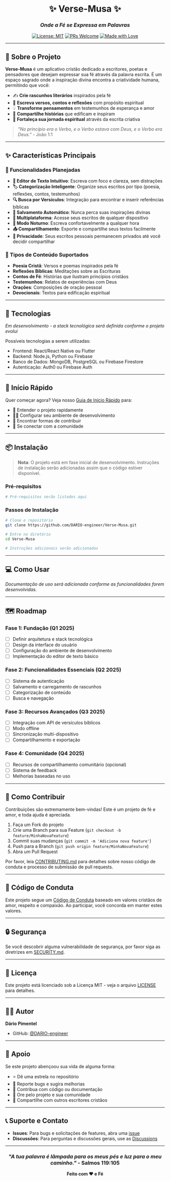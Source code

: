 <div align="center">

# ✨ Verse-Musa ✨

### *Onde a Fé se Expressa em Palavras*

[![License: MIT](https://img.shields.io/badge/License-MIT-yellow.svg)](https://opensource.org/licenses/MIT)
[![PRs Welcome](https://img.shields.io/badge/PRs-welcome-brightgreen.svg)](CONTRIBUTING.md)
[![Made with Love](https://img.shields.io/badge/Made%20with-♥-red.svg)](https://github.com/DARIO-engineer/Verse-Musa)

</div>

---

## 📖 Sobre o Projeto

**Verse-Musa** é um aplicativo cristão dedicado a escritores, poetas e pensadores que desejam expressar sua fé através da palavra escrita. É um espaço sagrado onde a inspiração divina encontra a criatividade humana, permitindo que você:

- ✍️ **Crie rascunhos literários** inspirados pela fé
- 📝 **Escreva versos, contos e reflexões** com propósito espiritual
- 💡 **Transforme pensamentos** em testemunhos de esperança e amor
- 🤝 **Compartilhe histórias** que edificam e inspiram
- 🙏 **Fortaleça sua jornada espiritual** através da escrita criativa

> *"No princípio era o Verbo, e o Verbo estava com Deus, e o Verbo era Deus."* - João 1:1

---

## ✨ Características Principais

### 🎯 Funcionalidades Planejadas

- **📔 Editor de Texto Intuitivo**: Escreva com foco e clareza, sem distrações
- **🏷️ Categorização Inteligente**: Organize seus escritos por tipo (poesia, reflexões, contos, testemunhos)
- **🔍 Busca por Versículos**: Integração para encontrar e inserir referências bíblicas
- **💾 Salvamento Automático**: Nunca perca suas inspirações divinas
- **📱 Multiplataforma**: Acesse seus escritos de qualquer dispositivo
- **🌙 Modo Noturno**: Escreva confortavelmente a qualquer hora
- **📤 Compartilhamento**: Exporte e compartilhe seus textos facilmente
- **🔐 Privacidade**: Seus escritos pessoais permanecem privados até você decidir compartilhar

### 🎨 Tipos de Conteúdo Suportados

- **Poesia Cristã**: Versos e poemas inspirados pela fé
- **Reflexões Bíblicas**: Meditações sobre as Escrituras
- **Contos de Fé**: Histórias que ilustram princípios cristãos
- **Testemunhos**: Relatos de experiências com Deus
- **Orações**: Composições de oração pessoal
- **Devocionais**: Textos para edificação espiritual

---

## 🚀 Tecnologias

*Em desenvolvimento - a stack tecnológica será definida conforme o projeto evolui*

Possíveis tecnologias a serem utilizadas:
- Frontend: React/React Native ou Flutter
- Backend: Node.js, Python ou Firebase
- Banco de Dados: MongoDB, PostgreSQL ou Firebase Firestore
- Autenticação: Auth0 ou Firebase Auth

---

## 🚀 Início Rápido

Quer começar agora? Veja nosso [Guia de Início Rápido](QUICK_START.md) para:
- 📖 Entender o projeto rapidamente
- 👨‍💻 Configurar seu ambiente de desenvolvimento
- 🎯 Encontrar formas de contribuir
- 💬 Se conectar com a comunidade

---

## 📦 Instalação

> **Nota**: O projeto está em fase inicial de desenvolvimento. Instruções de instalação serão adicionadas assim que o código estiver disponível.

### Pré-requisitos

```bash
# Pré-requisitos serão listados aqui
```

### Passos de Instalação

```bash
# Clone o repositório
git clone https://github.com/DARIO-engineer/Verse-Musa.git

# Entre no diretório
cd Verse-Musa

# Instruções adicionais serão adicionadas
```

---

## 💻 Como Usar

*Documentação de uso será adicionada conforme as funcionalidades forem desenvolvidas.*

---

## 🗺️ Roadmap

### Fase 1: Fundação (Q1 2025)
- [ ] Definir arquitetura e stack tecnológica
- [ ] Design da interface do usuário
- [ ] Configuração do ambiente de desenvolvimento
- [ ] Implementação do editor de texto básico

### Fase 2: Funcionalidades Essenciais (Q2 2025)
- [ ] Sistema de autenticação
- [ ] Salvamento e carregamento de rascunhos
- [ ] Categorização de conteúdo
- [ ] Busca e navegação

### Fase 3: Recursos Avançados (Q3 2025)
- [ ] Integração com API de versículos bíblicos
- [ ] Modo offline
- [ ] Sincronização multi-dispositivo
- [ ] Compartilhamento e exportação

### Fase 4: Comunidade (Q4 2025)
- [ ] Recursos de compartilhamento comunitário (opcional)
- [ ] Sistema de feedback
- [ ] Melhorias baseadas no uso

---

## 🤝 Como Contribuir

Contribuições são extremamente bem-vindas! Este é um projeto de fé e amor, e toda ajuda é apreciada.

1. Faça um Fork do projeto
2. Crie uma Branch para sua Feature (`git checkout -b feature/MinhaNovaFeature`)
3. Commit suas mudanças (`git commit -m 'Adiciona nova feature'`)
4. Push para a Branch (`git push origin feature/MinhaNovaFeature`)
5. Abra um Pull Request

Por favor, leia [CONTRIBUTING.md](CONTRIBUTING.md) para detalhes sobre nosso código de conduta e processo de submissão de pull requests.

---

## 📜 Código de Conduta

Este projeto segue um [Código de Conduta](CODE_OF_CONDUCT.md) baseado em valores cristãos de amor, respeito e compaixão. Ao participar, você concorda em manter estes valores.

---

## 🔒 Segurança

Se você descobrir alguma vulnerabilidade de segurança, por favor siga as diretrizes em [SECURITY.md](SECURITY.md).

---

## 📄 Licença

Este projeto está licenciado sob a Licença MIT - veja o arquivo [LICENSE](LICENSE) para detalhes.

---

## 👨‍💻 Autor

**Dário Pimentel**
- GitHub: [@DARIO-engineer](https://github.com/DARIO-engineer)

---

## 💝 Apoio

Se este projeto abençoou sua vida de alguma forma:

- ⭐ Dê uma estrela no repositório
- 🐛 Reporte bugs e sugira melhorias
- 🤝 Contribua com código ou documentação
- 🙏 Ore pelo projeto e sua comunidade
- 📢 Compartilhe com outros escritores cristãos

---

## 📞 Suporte e Contato

- **Issues**: Para bugs e solicitações de features, abra uma [issue](https://github.com/DARIO-engineer/Verse-Musa/issues)
- **Discussões**: Para perguntas e discussões gerais, use as [Discussions](https://github.com/DARIO-engineer/Verse-Musa/discussions)

---

<div align="center">

### *"A tua palavra é lâmpada para os meus pés e luz para o meu caminho."* - Salmos 119:105

**Feito com ♥ e Fé**

</div>
